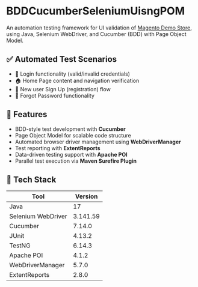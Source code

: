 # BDDCucumberSeleniumUisngPOM
An automation testing framework for UI validation of [Magento Demo Store](https://magento.softwaretestingboard.com/), using Java, Selenium WebDriver, and Cucumber (BDD) with Page Object Model.
## ✅ Automated Test Scenarios

- 🔐 Login functionality (valid/invalid credentials)
- 🏠 Home Page content and navigation verification
- 📝 New user Sign Up (registration) flow
- 🔑 Forgot Password functionality

## 🚀 Features

- BDD-style test development with **Cucumber**
- Page Object Model for scalable code structure
- Automated browser driver management using **WebDriverManager**
- Test reporting with **ExtentReports**
- Data-driven testing support with **Apache POI**
- Parallel test execution via **Maven Surefire Plugin**

## 🧪 Tech Stack

| Tool               | Version     |
|--------------------|-------------|
| Java               | 17       |
| Selenium WebDriver | 3.141.59    |
| Cucumber           | 7.14.0      |
| JUnit              | 4.13.2      |
| TestNG             | 6.14.3      |
| Apache POI         | 4.1.2       |
| WebDriverManager   | 5.7.0       |
| ExtentReports      | 2.8.0       |

